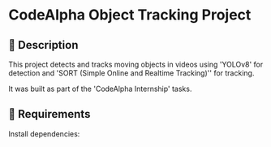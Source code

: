 # CodeAlpha Object Tracking Project

## 📘 Description
This project detects and tracks moving objects in videos using 'YOLOv8' for detection and 'SORT (Simple Online and Realtime Tracking)'' for tracking.

It was built as part of the 'CodeAlpha Internship' tasks.

## 🧩 Requirements
Install dependencies:

```
```
